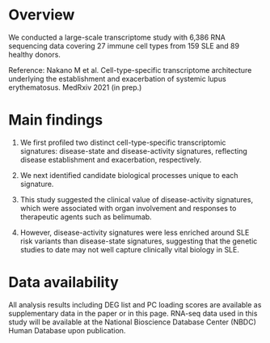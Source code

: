 # Overview
We conducted a large-scale transcriptome study with 6,386 RNA sequencing data covering 27 immune cell types from 159 SLE and 89 healthy donors.

Reference: Nakano M et al. Cell-type-specific transcriptome architecture underlying the establishment and exacerbation of systemic lupus erythematosus. MedRxiv 2021 (in prep.)

# Main findings
1. We first profiled two distinct cell-type-specific transcriptomic signatures: disease-state and disease-activity signatures, reflecting disease establishment and exacerbation, respectively.

2. We next identified candidate biological processes unique to each signature.

3. This study suggested the clinical value of disease-activity signatures, which were associated with organ involvement and responses to therapeutic agents such as belimumab.

4. However, disease-activity signatures were less enriched around SLE risk variants than disease-state signatures, suggesting that the genetic studies to date may not well capture clinically vital biology in SLE.


# Data availability
All analysis results including DEG list and PC loading scores are available as supplementary data in the paper or in this page. RNA-seq data used in this study will be available at the National Bioscience Database Center (NBDC) Human Database upon publication.


